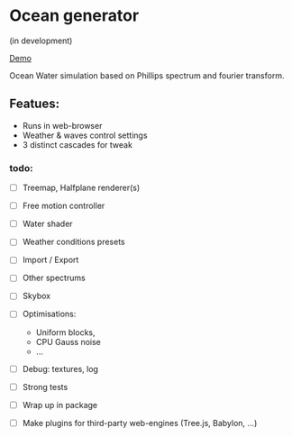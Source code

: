# Ocean generator
(in development)

[Demo](https://stackblitz.com/edit/fft-2d)

Ocean Water simulation based on Phillips spectrum and fourier transform.

## Featues:
- Runs in web-browser
- Weather & waves control settings
- 3 distinct cascades for tweak 

### todo:
- [ ] Treemap, Halfplane renderer(s)
- [ ] Free motion controller
- [ ] Water shader
- [ ] Weather conditions presets
- [ ] Import / Export
- [ ] Other spectrums
- [ ] Skybox
- [ ] Optimisations: 
  - Uniform blocks, 
  - CPU Gauss noise
  - ...
- [ ] Debug: textures, log
- [ ] Strong tests
- [ ] Wrap up in package
- [ ] Make plugins for third-party web-engines (Tree.js, Babylon, ...)

